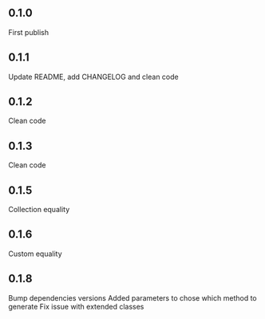## 0.1.0

First publish

## 0.1.1

Update README, add CHANGELOG and clean code

## 0.1.2

Clean code

## 0.1.3

Clean code

## 0.1.5

Collection equality

## 0.1.6

Custom equality

## 0.1.8

Bump dependencies versions
Added parameters to chose which method to generate
Fix issue with extended classes